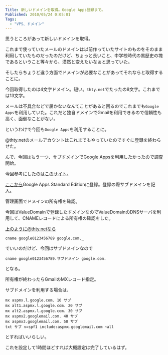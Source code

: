 ```yaml
---
Title: 新しいドメインを取得。Google Apps登録まで。
Published: 2010/05/24 0:05:01
Tags:
  - "VPS、ドメイン"
---
```


思うところがあって新しいドメインを取得。

これまで使っていたメールのドメインは以前作っていたサイトのものをそのまま利用していたものだったのだけど、ちょっと長いこと、中学校時代の黒歴史の塊であるということ等々から、漠然と変えたいなぁと思っていた。  

そしたらちょうど違う方面でドメインが必要なことがあってそれならと取得することに。

今回取得したのは4文字ドメイン。短い。`thty.net`でたったの8文字。これまでは13文字。

メールは不具合などで届かないなんてことがあると困るのでこれまでも`Google Apps`を利用していた。これだと独自ドメインでGmailを利用できるので信頼性も高く、面倒なことがない。

というわけで今回も`Google Apps`を利用することに。

@thty.netのメールアカウントはこれまでもやっていたのですぐに登録を終わらせた。

んで、今回はもう一つ、サブドメインでGoogle Appsを利用したかったので調査開始。

今回参考にしたのは[このサイト](http://projectzero-swb.blogspot.com/2009/07/google-apps.html)。

[ここから](http://www.google.co.jp/apps/intl/ja/group/index.html)Google Apps Standard Editionに登録。登録の際サブドメインを記入。

管理画面でドメインの所有権を確認。

今回はValueDomainで登録したドメインなのでValueDomainのDNSサーバを利用して、CNAMEレコードによる所有権の確認をした。

上のように@thty.netなら
```
cname google0123456789 google.com._
```

でいいのだけど、今回はサブドメインなので
```
cname google0123456789.サブドメイン google.com.
```
となる。

所有権が終わったらGmailのMXレコード指定。

サブドメインを利用する場合は、
```
mx aspmx.l.google.com. 10 サブ
mx alt1.aspmx.l.google.com. 20 サブ
mx alt2.aspmx.l.google.com. 30 サブ
mx aspmx2.googlemail.com. 40 サブ
mx aspmx3.googlemail.com. 50 サブ
txt サブ v=spf1 include:aspmx.googlemail.com ~all
```
とすればいいらしい。

これを設定して1時間ほどすれば大概設定は完了しているはず。